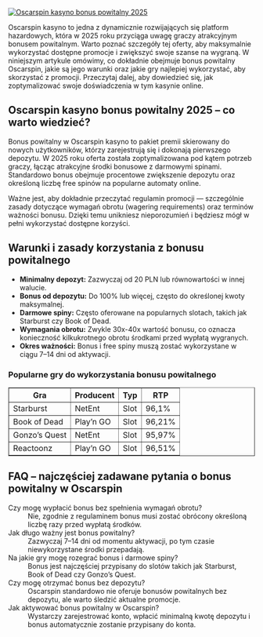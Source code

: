 [![Oscarspin kasyno bonus powitalny 2025](https://123-caf.pages.dev/gitsignup.png)](https://vrmoo.ru/Bt82HjjY)

<p>Oscarspin kasyno to jedna z dynamicznie rozwijających się platform hazardowych, która w 2025 roku przyciąga uwagę graczy atrakcyjnym bonusem powitalnym. Warto poznać szczegóły tej oferty, aby maksymalnie wykorzystać dostępne promocje i zwiększyć swoje szanse na wygraną. W niniejszym artykule omówimy, co dokładnie obejmuje bonus powitalny Oscarspin, jakie są jego warunki oraz jakie gry najlepiej wykorzystać, aby skorzystać z promocji. Przeczytaj dalej, aby dowiedzieć się, jak zoptymalizować swoje doświadczenia w tym kasynie online.</p>  <h2>Oscarspin kasyno bonus powitalny 2025 – co warto wiedzieć?</h2> <p>Bonus powitalny w Oscarspin kasyno to pakiet premii skierowany do nowych użytkowników, którzy zarejestrują się i dokonają pierwszego depozytu. W 2025 roku oferta została zoptymalizowana pod kątem potrzeb graczy, łącząc atrakcyjne środki bonusowe z darmowymi spinami. Standardowo bonus obejmuje procentowe zwiększenie depozytu oraz określoną liczbę free spinów na popularne automaty online.</p> <p>Ważne jest, aby dokładnie przeczytać regulamin promocji — szczególnie zasady dotyczące wymagań obrotu (wagering requirements) oraz terminów ważności bonusu. Dzięki temu unikniesz nieporozumień i będziesz mógł w pełni wykorzystać dostępne korzyści.</p>  <h2>Warunki i zasady korzystania z bonusu powitalnego</h2> <ul>   <li><strong>Minimalny depozyt:</strong> Zazwyczaj od 20 PLN lub równowartości w innej walucie.</li>   <li><strong>Bonus od depozytu:</strong> Do 100% lub więcej, często do określonej kwoty maksymalnej.</li>   <li><strong>Darmowe spiny:</strong> Często oferowane na popularnych slotach, takich jak Starburst czy Book of Dead.</li>   <li><strong>Wymagania obrotu:</strong> Zwykle 30x-40x wartość bonusu, co oznacza konieczność kilkukrotnego obrotu środkami przed wypłatą wygranych.</li>   <li><strong>Okres ważności:</strong> Bonus i free spiny muszą zostać wykorzystane w ciągu 7–14 dni od aktywacji.</li> </ul>  <h3>Popularne gry do wykorzystania bonusu powitalnego</h3> <table border="1" cellpadding="5" cellspacing="0">   <thead>     <tr>       <th>Gra</th>       <th>Producent</th>       <th>Typ</th>       <th>RTP</th>     </tr>   </thead>   <tbody>     <tr>       <td>Starburst</td>       <td>NetEnt</td>       <td>Slot</td>       <td>96,1%</td>     </tr>     <tr>       <td>Book of Dead</td>       <td>Play’n GO</td>       <td>Slot</td>       <td>96,21%</td>     </tr>     <tr>       <td>Gonzo’s Quest</td>       <td>NetEnt</td>       <td>Slot</td>       <td>95,97%</td>     </tr>     <tr>       <td>Reactoonz</td>       <td>Play’n GO</td>       <td>Slot</td>       <td>96,51%</td>     </tr>   </tbody> </table>  <h2>FAQ – najczęściej zadawane pytania o bonus powitalny w Oscarspin</h2> <dl>   <dt>Czy mogę wypłacić bonus bez spełnienia wymagań obrotu?</dt>   <dd>Nie, zgodnie z regulaminem bonus musi zostać obrócony określoną liczbę razy przed wypłatą środków.</dd>    <dt>Jak długo ważny jest bonus powitalny?</dt>   <dd>Zazwyczaj 7–14 dni od momentu aktywacji, po tym czasie niewykorzystane środki przepadają.</dd>    <dt>Na jakie gry mogę rozegrać bonus i darmowe spiny?</dt>   <dd>Bonus jest najczęściej przypisany do slotów takich jak Starburst, Book of Dead czy Gonzo’s Quest.</dd>    <dt>Czy mogę otrzymać bonus bez depozytu?</dt>   <dd>Oscarspin standardowo nie oferuje bonusów powitalnych bez depozytu, ale warto śledzić aktualne promocje.</dd>    <dt>Jak aktywować bonus powitalny w Oscarspin?</dt>   <dd>Wystarczy zarejestrować konto, wpłacić minimalną kwotę depozytu i bonus automatycznie zostanie przypisany do konta.</dd> </dl>